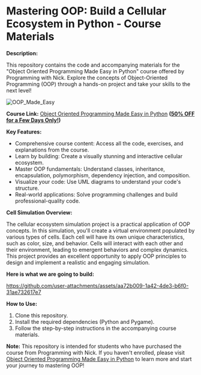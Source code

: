 # Mastering OOP: Build a Cellular Ecosystem in Python - Course Materials

**Description:**

This repository contains the code and accompanying materials for the "Object Oriented Programming Made Easy in Python" course offered by Programming with Nick. Explore the concepts of Object-Oriented Programming (OOP) through a hands-on project and take your skills to the next level!

![OOP_Made_Easy](https://github.com/user-attachments/assets/e27bacb4-6b33-47cb-a9ec-6c0d4b14dca0)

**Course Link:**  [Object Oriented Programming Made Easy in Python](https://programming-with-nick.thinkific.com/courses/Object-20Oriented%2Programming%20with%20Python) **(**[**50% OFF for a Few Days Only!**](https://programming-with-nick.thinkific.com/courses/Object-20Oriented%2Programming%20with%20Python)**)**

**Key Features:**

* Comprehensive course content: Access all the code, exercises, and explanations from the course.
* Learn by building: Create a visually stunning and interactive cellular ecosystem.
* Master OOP fundamentals: Understand classes, inheritance, encapsulation, polymorphism, dependency injection, and composition.
* Visualize your code: Use UML diagrams to understand your code's structure.
* Real-world applications: Solve programming challenges and build professional-quality code.

**Cell Simulation Overview:**

The cellular ecosystem simulation project is a practical application of OOP concepts. In this simulation, you'll create a virtual environment populated by various types of cells. Each cell will have its own unique characteristics, such as color, size, and behavior. Cells will interact with each other and their environment, leading to emergent behaviors and complex dynamics. This project provides an excellent opportunity to apply OOP principles to design and implement a realistic and engaging simulation.

**Here is what we are going to build:**

https://github.com/user-attachments/assets/aa72b009-1a42-4de3-b6f0-31ae732617e7


**How to Use:**

1. Clone this repository.
2. Install the required dependencies (Python and Pygame).
3. Follow the step-by-step instructions in the accompanying course materials.

**Note:** This repository is intended for students who have purchased the course from Programming with Nick. If you haven't enrolled, please visit [Object Oriented Programming Made Easy in Python](https://programming-with-nick.thinkific.com/courses/Object-20Oriented%2Programming%20with%20Python) to learn more and start your journey to mastering OOP!
